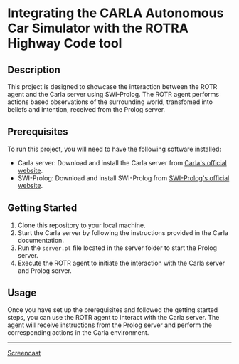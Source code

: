 # Integrating the CARLA Autonomous Car Simulator with the ROTRA Highway Code tool

## Description

This project is designed to showcase the interaction between the ROTR agent and the Carla server using SWI-Prolog. The ROTR agent performs actions based observations of the surrounding world, transfomed into beliefs and intention, received from the Prolog server.

## Prerequisites

To run this project, you will need to have the following software installed:

- Carla server: Download and install the Carla server from [Carla's official website](https://carla.org/).
- SWI-Prolog: Download and install SWI-Prolog from [SWI-Prolog's official website](https://www.swi-prolog.org/).

## Getting Started

1. Clone this repository to your local machine.
2. Start the Carla server by following the instructions provided in the Carla documentation.
3. Run the `server.pl` file located in the server folder to start the Prolog server.
4. Execute the ROTR agent to initiate the interaction with the Carla server and Prolog server.

## Usage

Once you have set up the prerequisites and followed the getting started steps, you can use the ROTR agent to interact with the Carla server. The agent will receive instructions from the Prolog server and perform the corresponding actions in the Carla environment.

---

[Screencast](https://youtu.be/a7s-8kEdIqQ?si=xOGceW4OwLwQp0SV)